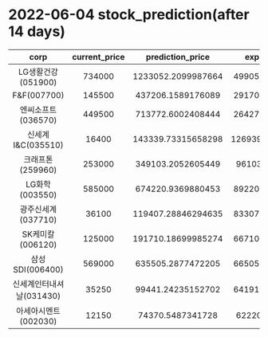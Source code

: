 # 2022-06-04 stock_prediction(after 14 days)

|   corp   |   current_price   |   prediction_price   |   expected_profit   |
|:--------:|:-----------------:|:--------------------:|:-------------------:|
|LG생활건강(051900)|734000|1233052.2099987664|499052.2099987664|
|F&F(007700)|145500|437206.1589176089|291706.1589176089|
|엔씨소프트(036570)|449500|713772.6002408444|264272.6002408444|
|신세계 I&C(035510)|16400|143339.73315658298|126939.73315658298|
|크래프톤(259960)|253000|349103.2052605449|96103.2052605449|
|LG화학(003550)|585000|674220.9369880453|89220.93698804535|
|광주신세계(037710)|36100|119407.28846294635|83307.28846294635|
|SK케미칼(006120)|125000|191710.18699985274|66710.18699985274|
|삼성SDI(006400)|569000|635505.2877472205|66505.28774722049|
|신세계인터내셔날(031430)|35250|99441.24235152702|64191.24235152702|
|아세아시멘트(002030)|12150|74370.5487341728|62220.5487341728|
